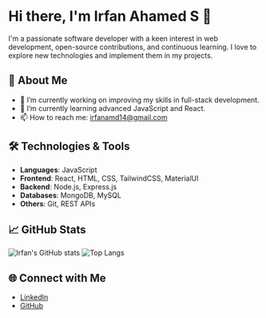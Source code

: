 # Hi there, I'm Irfan Ahamed S 👋

I'm a passionate software developer with a keen interest in web development, open-source contributions, and continuous learning. I love to explore new technologies and implement them in my projects.

## 🚀 About Me

- 🔭 I’m currently working on improving my skills in full-stack development.
- 🌱 I’m currently learning advanced JavaScript and React.
- 📫 How to reach me: [irfanamd14@gmail.com](mailto:irfanamd14@gmail.com)

## 🛠️ Technologies & Tools

- **Languages**: JavaScript
- **Frontend**: React, HTML, CSS, TailwindCSS, MaterialUI
- **Backend**: Node.js, Express.js
- **Databases**: MongoDB, MySQL
- **Others**: Git, REST APIs

## 📈 GitHub Stats

![Irfan's GitHub stats](https://github-readme-stats.vercel.app/api?username=irfanamd1&show_icons=true&theme=radical)
![Top Langs](https://github-readme-stats.vercel.app/api/top-langs/?username=irfanamd1&layout=compact&theme=radical)

## 🌐 Connect with Me

- [LinkedIn](https://www.linkedin.com/in/irfan-ahamed-s-945615246)
- [GitHub](https://github.com/irfanamd1)

<!--
**irfanamd1/irfanamd1** is a ✨ _special_ ✨ repository because its `README.md` (this file) appears on your GitHub profile.
-->
